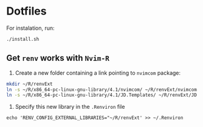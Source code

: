 # Dotfiles

For instalation, run:
```sh
./install.sh
```


## Get `renv` works with `Nvim-R`

1. Create a new folder containing a link pointing to `nvimcom` package:

```sh
mkdir ~/R/renvExt
ln -s ~/R/x86_64-pc-linux-gnu-library/4.1/nvimcom/ ~/R/renvExt/nvimcom
ln -s ~/R/x86_64-pc-linux-gnu-library/4.1/JD.Templates/ ~/R/renvExt/JD.Templates
```

1. Specify this new library in the `.Renviron` file

```
echo 'RENV_CONFIG_EXTERNAL_LIBRARIES="~/R/renvExt' >> ~/.Renviron
```
